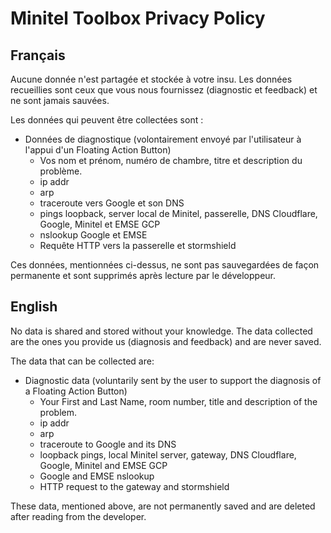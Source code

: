 # Minitel Toolbox Privacy Policy

## Français

Aucune donnée n'est partagée et stockée à votre insu. Les données recueillies sont 
ceux que vous nous fournissez (diagnostic et feedback) et ne sont jamais sauvées. 

Les données qui peuvent être collectées sont :

- Données de diagnostique (volontairement envoyé par l'utilisateur à l'appui 
d'un Floating Action Button)
  - Vos nom et prénom, numéro de chambre, titre et description du problème.
  - ip addr
  - arp
  - traceroute vers Google et son DNS
  - pings loopback, server local de Minitel, passerelle, DNS Cloudflare, Google,
  Minitel et EMSE GCP
  - nslookup Google et EMSE
  - Requête HTTP vers la passerelle et stormshield

Ces données, mentionnées ci-dessus, ne sont pas sauvegardées de façon permanente et 
sont supprimés après lecture par le développeur.

## English

No data is shared and stored without your knowledge. The data collected are 
the ones you provide us (diagnosis and feedback) and are never 
saved. 

The data that can be collected are:

- Diagnostic data (voluntarily sent by the user to support the diagnosis 
of a Floating Action Button)
  - Your First and Last Name, room number, title and description of the problem.
  - ip addr
  - arp
  - traceroute to Google and its DNS
  - loopback pings, local Minitel server, gateway, DNS Cloudflare, Google,
  Minitel and EMSE GCP
  - Google and EMSE nslookup
  - HTTP request to the gateway and stormshield

These data, mentioned above, are not permanently saved and 
are deleted after reading from the developer.
